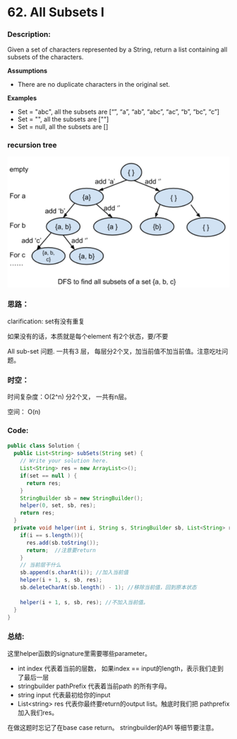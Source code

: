 # 62. All Subsets I

### Description:

Given a set of characters represented by a String, return a list containing all subsets of the characters.

**Assumptions**

* There are no duplicate characters in the original set.

​**Examples**

* Set = "abc", all the subsets are \[“”, “a”, “ab”, “abc”, “ac”, “b”, “bc”, “c”\]
* Set = "", all the subsets are \[""\]
* Set = null, all the subsets are \[\]

### recursion tree

![](../../../.gitbook/assets/image%20%284%29.png)

### 思路：

clarification: set有没有重复

如果没有的话，本质就是每个element 有2个状态，要/不要

All sub-set 问题. 一共有3 层， 每层分2个叉，加当前值不加当前值。注意吃吐问题。

### 时空：

时间复杂度：O\(2^n\)    分2个叉， 一共有n层。

空间： O\(n\)

### Code:

```java
public class Solution {
  public List<String> subSets(String set) {
    // Write your solution here.
    List<String> res = new ArrayList<>();
    if(set == null ) {
      return res;
    }
    StringBuilder sb = new StringBuilder();
    helper(0, set, sb, res);
    return res;
  }
  private void helper(int i, String s, StringBuilder sb, List<String> res) {
    if(i == s.length()){
      res.add(sb.toString());
      return;  //注意要return
    }
    // 当前层干什么
    sb.append(s.charAt(i)); //加入当前值 
    helper(i + 1, s, sb, res);
    sb.deleteCharAt(sb.length() - 1); //移除当前值，回到原本状态

    helper(i + 1, s, sb, res); //不加入当前值。
  }
}
```

### 总结:

这里helper函数的signature里需要哪些parameter。

* int index  代表着当前的层数， 如果index == input的length，表示我们走到了最后一层
* stringbuilder pathPrefix 代表着当前path 的所有字母。
* string input  代表最初给你的input
* List&lt;string&gt; res 代表你最终要return的output list。触底时我们把 pathprefix加入我们res。

在做这题时忘记了在base case return。 stringbuilder的API 等细节要注意。

